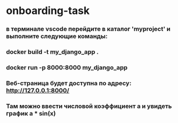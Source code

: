 # onboarding-task
### в терминале vscode перейдите в каталог 'myproject' и выполните следующие команды:  
### docker build -t my_django_app .  
### docker run -p 8000:8000 my_django_app  
### Веб-страница будет доступна по адресу: http://127.0.0.1:8000/  
### Там можно ввести числовой коэффициент а и увидеть график a * sin(x)  
